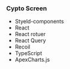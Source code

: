 ### Cypto Screen

- Styeld-components
- React
- React rotuer
- React Query
- Recoil
- TypeScript
- ApexCharts.js
